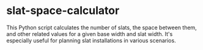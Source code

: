# slat-space-calculator
This Python script calculates the number of slats, the space between them, and other related values for a given base width and slat width. It's especially useful for planning slat installations in various scenarios.
